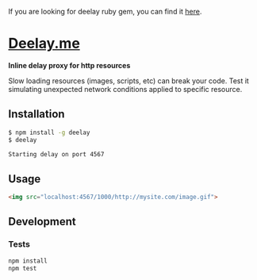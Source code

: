 If you are looking for deelay ruby gem, you can find it [here](https://github.com/biesiad/deelay-ruby).

# [Deelay.me](http://deelay.me)

**Inline delay proxy for http resources**

Slow loading resources (images, scripts, etc) can break your code. Test it simulating unexpected network conditions applied to specific resource.


## Installation
```sh
$ npm install -g deelay
$ deelay

Starting delay on port 4567
```

## Usage

```html
<img src="localhost:4567/1000/http://mysite.com/image.gif">
```

## Development

### Tests
```sh
npm install
npm test
```
